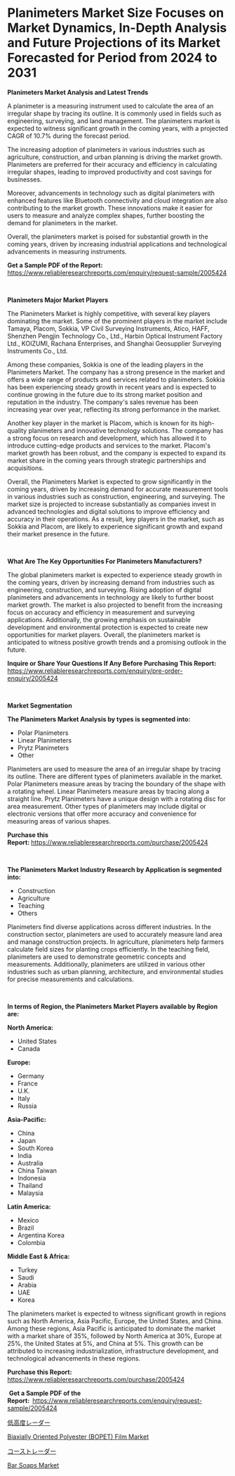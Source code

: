 <p><h1>Planimeters Market Size Focuses on Market Dynamics, In-Depth Analysis and Future Projections of its Market Forecasted for Period from 2024 to 2031</h1></p><p><strong>Planimeters Market Analysis and Latest Trends</strong></p>
<p><p>A planimeter is a measuring instrument used to calculate the area of an irregular shape by tracing its outline. It is commonly used in fields such as engineering, surveying, and land management. The planimeters market is expected to witness significant growth in the coming years, with a projected CAGR of 10.7% during the forecast period.</p><p>The increasing adoption of planimeters in various industries such as agriculture, construction, and urban planning is driving the market growth. Planimeters are preferred for their accuracy and efficiency in calculating irregular shapes, leading to improved productivity and cost savings for businesses.</p><p>Moreover, advancements in technology such as digital planimeters with enhanced features like Bluetooth connectivity and cloud integration are also contributing to the market growth. These innovations make it easier for users to measure and analyze complex shapes, further boosting the demand for planimeters in the market.</p><p>Overall, the planimeters market is poised for substantial growth in the coming years, driven by increasing industrial applications and technological advancements in measuring instruments.</p></p>
<p><strong>Get a Sample PDF of the Report:&nbsp;</strong> <a href="https://www.reliableresearchreports.com/enquiry/request-sample/2005424">https://www.reliableresearchreports.com/enquiry/request-sample/2005424</a></p>
<p>&nbsp;</p>
<p><strong>Planimeters Major Market Players</strong></p>
<p><p>The Planimeters Market is highly competitive, with several key players dominating the market. Some of the prominent players in the market include Tamaya, Placom, Sokkia, VP Civil Surveying Instruments, Atico, HAFF, Shenzhen Pengjin Technology Co., Ltd., Harbin Optical Instrument Factory Ltd., KOIZUMI, Rachana Enterprises, and Shanghai Geosupplier Surveying Instruments Co., Ltd.</p><p>Among these companies, Sokkia is one of the leading players in the Planimeters Market. The company has a strong presence in the market and offers a wide range of products and services related to planimeters. Sokkia has been experiencing steady growth in recent years and is expected to continue growing in the future due to its strong market position and reputation in the industry. The company's sales revenue has been increasing year over year, reflecting its strong performance in the market.</p><p>Another key player in the market is Placom, which is known for its high-quality planimeters and innovative technology solutions. The company has a strong focus on research and development, which has allowed it to introduce cutting-edge products and services to the market. Placom's market growth has been robust, and the company is expected to expand its market share in the coming years through strategic partnerships and acquisitions.</p><p>Overall, the Planimeters Market is expected to grow significantly in the coming years, driven by increasing demand for accurate measurement tools in various industries such as construction, engineering, and surveying. The market size is projected to increase substantially as companies invest in advanced technologies and digital solutions to improve efficiency and accuracy in their operations. As a result, key players in the market, such as Sokkia and Placom, are likely to experience significant growth and expand their market presence in the future.</p></p>
<p>&nbsp;</p>
<p><strong>What Are The Key Opportunities For Planimeters Manufacturers?</strong></p>
<p><p>The global planimeters market is expected to experience steady growth in the coming years, driven by increasing demand from industries such as engineering, construction, and surveying. Rising adoption of digital planimeters and advancements in technology are likely to further boost market growth. The market is also projected to benefit from the increasing focus on accuracy and efficiency in measurement and surveying applications. Additionally, the growing emphasis on sustainable development and environmental protection is expected to create new opportunities for market players. Overall, the planimeters market is anticipated to witness positive growth trends and a promising outlook in the future.</p></p>
<p><strong>Inquire or Share Your Questions If Any Before Purchasing This Report:</strong> <a href="https://www.reliableresearchreports.com/enquiry/pre-order-enquiry/2005424">https://www.reliableresearchreports.com/enquiry/pre-order-enquiry/2005424</a></p>
<p>&nbsp;</p>
<p><strong>Market Segmentation</strong></p>
<p><strong>The Planimeters Market Analysis by types is segmented into:</strong></p>
<p><ul><li>Polar Planimeters</li><li>Linear Planimeters</li><li>Prytz Planimeters</li><li>Other</li></ul></p>
<p><p>Planimeters are used to measure the area of an irregular shape by tracing its outline. There are different types of planimeters available in the market. Polar Planimeters measure areas by tracing the boundary of the shape with a rotating wheel. Linear Planimeters measure areas by tracing along a straight line. Prytz Planimeters have a unique design with a rotating disc for area measurement. Other types of planimeters may include digital or electronic versions that offer more accuracy and convenience for measuring areas of various shapes.</p></p>
<p><strong>Purchase this Report:&nbsp;</strong><a href="https://www.reliableresearchreports.com/purchase/2005424">https://www.reliableresearchreports.com/purchase/2005424</a></p>
<p>&nbsp;</p>
<p><strong>The Planimeters Market Industry Research by Application is segmented into:</strong></p>
<p><ul><li>Construction</li><li>Agriculture</li><li>Teaching</li><li>Others</li></ul></p>
<p><p>Planimeters find diverse applications across different industries. In the construction sector, planimeters are used to accurately measure land area and manage construction projects. In agriculture, planimeters help farmers calculate field sizes for planting crops efficiently. In the teaching field, planimeters are used to demonstrate geometric concepts and measurements. Additionally, planimeters are utilized in various other industries such as urban planning, architecture, and environmental studies for precise measurements and calculations.</p></p>
<p>&nbsp;</p>
<p><strong>In terms of Region, the Planimeters Market Players available by Region are:</strong></p>
<p>
    <p> <strong> North America: </strong>
        <ul>
            <li>United States</li>
            <li>Canada</li>
        </ul>
        </p> 
    <p> <strong> Europe: </strong>
        <ul>
            <li>Germany</li>
            <li>France</li>
            <li>U.K.</li>
            <li>Italy</li>
            <li>Russia</li>
        </ul>
        </p> 
    <p> <strong> Asia-Pacific: </strong>
        <ul>
            <li>China</li>
            <li>Japan</li>
            <li>South Korea</li>
            <li>India</li>
            <li>Australia</li>
            <li>China Taiwan</li>
            <li>Indonesia</li>
            <li>Thailand</li>
            <li>Malaysia</li>
        </ul>
        </p> 
    <p> <strong> Latin America: </strong>
        <ul>
            <li>Mexico</li>
            <li>Brazil</li>
            <li>Argentina Korea</li>
            <li>Colombia</li>
        </ul>
        </p> 
    <p> <strong> Middle East & Africa: </strong>
        <ul>
            <li>Turkey</li>
            <li>Saudi</li>
            <li>Arabia</li>
            <li>UAE</li>
            <li>Korea</li>
        </ul>
    </p>
    </p>
<p><p>The planimeters market is expected to witness significant growth in regions such as North America, Asia Pacific, Europe, the United States, and China. Among these regions, Asia Pacific is anticipated to dominate the market with a market share of 35%, followed by North America at 30%, Europe at 25%, the United States at 5%, and China at 5%. This growth can be attributed to increasing industrialization, infrastructure development, and technological advancements in these regions.</p></p>
<p><strong>Purchase this Report: </strong><a href="https://www.reliableresearchreports.com/purchase/2005424">https://www.reliableresearchreports.com/purchase/2005424</a></p>
<p>&nbsp;<strong>Get a Sample PDF of the Report:&nbsp;&nbsp;</strong><a href="https://www.reliableresearchreports.com/enquiry/request-sample/2005424">https://www.reliableresearchreports.com/enquiry/request-sample/2005424</a></p>
<p><strong></strong></p>
<p><p><a href="https://github.com/vhemk0794148/Market-Research-Report-List-1/blob/main/61395966662.md">低高度レーダー</a></p><p><a href="https://issuu.com/reportprime-2/docs/biaxially-oriented-polyester-bopet-film-market-siz">Biaxially Oriented Polyester (BOPET) Film Market</a></p><p><a href="https://github.com/pepo3k/Market-Research-Report-List-1/blob/main/19150946663.md">コーストレーダー</a></p><p><a href="https://issuu.com/reportprime-2/docs/bar-soaps-market-size-2030.pptx">Bar Soaps Market</a></p></p>